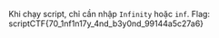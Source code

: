 Khi chạy script, chỉ cần nhập `Infinity` hoặc `inf`.
Flag: scriptCTF{70_1nf1n17y_4nd_b3y0nd_99144a5c27a6}